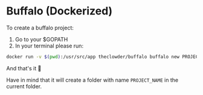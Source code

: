 # Buffalo (Dockerized)

To create a buffalo project:

1. Go to your $GOPATH
2. In your terminal please run:

```bash
docker run -v $(pwd):/usr/src/app theclowder/buffalo buffalo new PROJECT_NAME
```

And that's it :tada:

Have in mind that it will create a folder with name `PROJECT_NAME` in the current folder.
